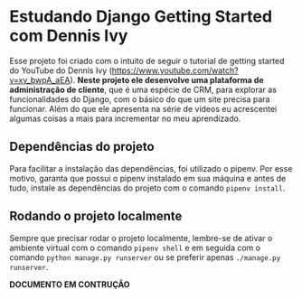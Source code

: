 # Estudando Django Getting Started com Dennis Ivy
Esse projeto foi criado com o intuito de seguir o tutorial de getting started do YouTube do Dennis Ivy (https://www.youtube.com/watch?v=xv_bwpA_aEA). **Neste projeto ele desenvolve uma plataforma de administração de cliente**, que é uma espécie de CRM, para explorar as funcionalidades do Django, com o básico do que um site precisa para funcionar. Além do que ele apresenta na série de vídeos eu acrescentei algumas coisas a mais para incrementar no meu aprendizado.

## Dependências do projeto
Para facilitar a instalação das dependências, foi utilizado o pipenv. Por esse motivo, garanta que possui o pipenv instalado em sua máquina e antes de tudo, instale as dependências do projeto com o comando `pipenv install`.


## Rodando o projeto localmente
Sempre que precisar rodar o projeto localmente, lembre-se de ativar o ambiente virtual com o comando `pipenv shell` e em seguida com o comando `python manage.py runserver` ou se preferir apenas `./manage.py runserver`.

**DOCUMENTO EM CONTRUÇÃO**
